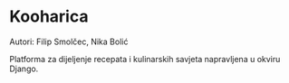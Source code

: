 # Kooharica
Autori: Filip Smolčec, Nika Bolić

Platforma za dijeljenje recepata i kulinarskih savjeta napravljena u okviru Django.
